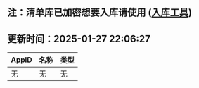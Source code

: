 ## 注：清单库已加密想要入库请使用 ([入库工具](https://github.com/BlankTMing/ManifestAutoUpdate/releases))

## 更新时间：2025-01-27 22:06:27
| AppID | 名称 | 类型  |
| :-------------------- | :----------------------------- | :----------- |
| 无 | 无 | 无 |
